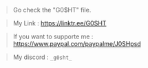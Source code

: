 > Go check the "G0$HT" file. 

> My Link : https://linktr.ee/G0SHT

> If you want to supporte me : https://www.paypal.com/paypalme/J0SHpsd

> My discord : `_g0sht_`
